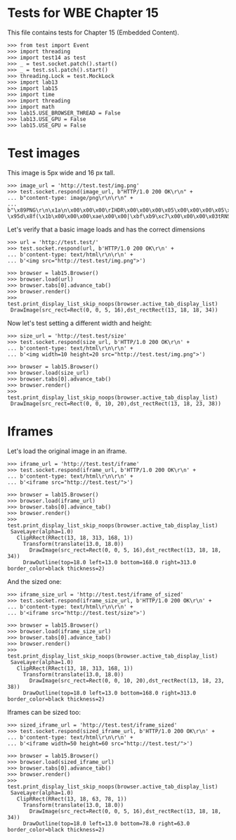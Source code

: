 Tests for WBE Chapter 15
========================

This file contains tests for Chapter 15 (Embedded Content).

    >>> from test import Event
    >>> import threading
    >>> import test14 as test
    >>> _ = test.socket.patch().start()
    >>> _ = test.ssl.patch().start()
    >>> threading.Lock = test.MockLock
    >>> import lab13
    >>> import lab15
    >>> import time
    >>> import threading
    >>> import math
    >>> lab15.USE_BROWSER_THREAD = False
    >>> lab13.USE_GPU = False
    >>> lab15.USE_GPU = False

Test images
===========

This image is 5px wide and 16 px tall.

    >>> image_url = 'http://test.test/img.png'
    >>> test.socket.respond(image_url, b"HTTP/1.0 200 OK\r\n" +
    ... b"content-type: image/png\r\n\r\n" +
    ... b"\x89PNG\r\n\x1a\n\x00\x00\x00\rIHDR\x00\x00\x00\x05\x00\x00\x00\x05\x08\x03\x00\x00\x00\xba\xb1\xd6\xd7\x00\x00\x00\x08acTL\x00\x00\x00\x02\x00\x00\x00\x07m\xe9\x06\xd3\x00\x00\x00\x0fPLTE\x00\x00\x00?\x95d\x8f(\x1b\x00\x00\x00\xae\x00\x00|\xbf\xb9\xc7\x00\x00\x00\x03tRNS\x00\x8e\xd1\xae\xa2\x93Y\x00\x00\x00\x1bIDAT\x08\xd7=\x86\xb1\t\x00\x00\x00\x82\x84\xfe\xff\xb9\\R\x04\x89\x10X\xfa\x97\x02\x03\x1b\x004\xee\xba\xc9\xa4\x00\x00\x00\x1afcTL\x00\x00\x00\x00\x00\x00\x00\x04\x00\x00\x00\x01\x00\x00\x00\x01\x00\x00\x00\x00\x00Z\xc7\x00\x00\x00\x0c\xb5\xcf\x19\x00\x00\x00\x13fdAT\x00\x00\x00\x01\x08\xd7\x01\x04\x00\xfb\xff\x01\x04\x00\x00\x00\x14\x00\x06cS\x8f\xf5\x00\x00\x00\x1afcTL\x00\x00\x00\x02\x00\x00\x00\x03\x00\x00\x00\x02\x00\x00\x00\x01\x00\x00\x00\x02\x00\xc8\x00d\x00\x01Uz\x1dN\x00\x00\x00\x17fdAT\x00\x00\x00\x03\x08\xd7\x01\x08\x00\xf7\xff\x00\x01\x00\x01\x00\x01\x01\x01\x00\x1a\x00\x061`\xa4\t\x00\x00\x00\x00IEND\xaeB`\x82")

Let's verify that a basic image loads and has the correct dimensions

    >>> url = 'http://test.test/'
    >>> test.socket.respond(url, b'HTTP/1.0 200 OK\r\n' +
    ... b'content-type: text/html\r\n\r\n' +
    ... b'<img src="http://test.test/img.png">')

    >>> browser = lab15.Browser()
    >>> browser.load(url)
    >>> browser.tabs[0].advance_tab()
    >>> browser.render()
    >>> test.print_display_list_skip_noops(browser.active_tab_display_list)
     DrawImage(src_rect=Rect(0, 0, 5, 16),dst_rectRect(13, 18, 18, 34))

Now let's test setting a different width and height:

    >>> size_url = 'http://test.test/size'
    >>> test.socket.respond(size_url, b'HTTP/1.0 200 OK\r\n' +
    ... b'content-type: text/html\r\n\r\n' +
    ... b'<img width=10 height=20 src="http://test.test/img.png">')

    >>> browser = lab15.Browser()
    >>> browser.load(size_url)
    >>> browser.tabs[0].advance_tab()
    >>> browser.render()
    >>> test.print_display_list_skip_noops(browser.active_tab_display_list)
     DrawImage(src_rect=Rect(0, 0, 10, 20),dst_rectRect(13, 18, 23, 38))

Iframes
=======

Let's load the original image in an iframe.

    >>> iframe_url = 'http://test.test/iframe'
    >>> test.socket.respond(iframe_url, b'HTTP/1.0 200 OK\r\n' +
    ... b'content-type: text/html\r\n\r\n' +
    ... b'<iframe src="http://test.test/">')

    >>> browser = lab15.Browser()
    >>> browser.load(iframe_url)
    >>> browser.tabs[0].advance_tab()
    >>> browser.render()
    >>> test.print_display_list_skip_noops(browser.active_tab_display_list)
     SaveLayer(alpha=1.0)
       ClipRRect(RRect(13, 18, 313, 168, 1))
         Transform(translate(13.0, 18.0))
           DrawImage(src_rect=Rect(0, 0, 5, 16),dst_rectRect(13, 18, 18, 34))
         DrawOutline(top=18.0 left=13.0 bottom=168.0 right=313.0 border_color=black thickness=2)

And the sized one:

    >>> iframe_size_url = 'http://test.test/iframe_of_sized'
    >>> test.socket.respond(iframe_size_url, b'HTTP/1.0 200 OK\r\n' +
    ... b'content-type: text/html\r\n\r\n' +
    ... b'<iframe src="http://test.test/size">')

    >>> browser = lab15.Browser()
    >>> browser.load(iframe_size_url)
    >>> browser.tabs[0].advance_tab()
    >>> browser.render()
    >>> test.print_display_list_skip_noops(browser.active_tab_display_list)
     SaveLayer(alpha=1.0)
       ClipRRect(RRect(13, 18, 313, 168, 1))
         Transform(translate(13.0, 18.0))
           DrawImage(src_rect=Rect(0, 0, 10, 20),dst_rectRect(13, 18, 23, 38))
         DrawOutline(top=18.0 left=13.0 bottom=168.0 right=313.0 border_color=black thickness=2)

Iframes can be sized too:

    >>> sized_iframe_url = 'http://test.test/iframe_sized'
    >>> test.socket.respond(sized_iframe_url, b'HTTP/1.0 200 OK\r\n' +
    ... b'content-type: text/html\r\n\r\n' +
    ... b'<iframe width=50 height=60 src="http://test.test/">')

    >>> browser = lab15.Browser()
    >>> browser.load(sized_iframe_url)
    >>> browser.tabs[0].advance_tab()
    >>> browser.render()
    >>> test.print_display_list_skip_noops(browser.active_tab_display_list)
     SaveLayer(alpha=1.0)
       ClipRRect(RRect(13, 18, 63, 78, 1))
         Transform(translate(13.0, 18.0))
           DrawImage(src_rect=Rect(0, 0, 5, 16),dst_rectRect(13, 18, 18, 34))
         DrawOutline(top=18.0 left=13.0 bottom=78.0 right=63.0 border_color=black thickness=2)